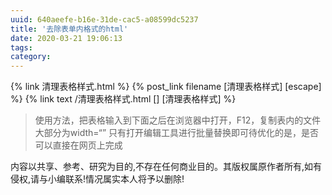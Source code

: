 ```yaml
---
uuid: 640aeefe-b16e-31de-cac5-a08599dc5237
title: '去除表单内格式的html'
date: 2020-03-21 19:06:13
tags:
category:
---
```

{% link 清理表格样式.html %}
{% post_link filename [清理表格样式] [escape] %}
{% link text /清理表格样式.html [] [清理表格样式] %}
> 使用方法，把表格输入到下面之后在浏览器中打开，F12，复制表内的文件大部分为width=“” 只有打开编辑工具进行批量替换即可待优化的是，是否可以直接在网页上完成

内容以共享、参考、研究为目的,不存在任何商业目的。其版权属原作者所有,如有侵权,请与小编联系!情况属实本人将予以删除!
